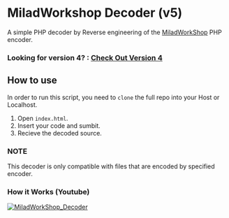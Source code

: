 # MiladWorkshop Decoder (v5)
A simple PHP decoder by Reverse engineering of the [MiladWorkShop](https://miladworkshop.ir/core/encoder/) PHP encoder.

### Looking for version 4? : [Check Out Version 4](https://github.com/amirmalek0/MiladWorkShop-Decoder)

## How to use
In order to run this script, you need to `clone` the full repo into your Host or Localhost.

1. Open `index.html`.
2. Insert your code and sumbit.
3. Recieve the decoded source.

### NOTE
This decoder is only compatible with files that are encoded by specified encoder.

### How it Works (Youtube)
[![MiladWorkShop_Decoder](https://img.youtube.com/vi/nnIzlApa4p0/0.jpg)](https://www.youtube.com/watch?v=nnIzlApa4p0)
